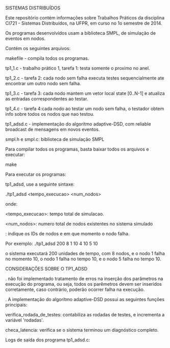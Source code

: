 SISTEMAS DISTRIBUÍDOS

Este repositório contém informações sobre Trabalhos Práticos da disciplina CI721 - Sistemas Distribuídos, na UFPR, em curso no 1o semestre de 2014.


Os programas desenvolvidos usam a biblioteca SMPL, de simulação de eventos em nodos.


Contém os seguintes arquivos:


makefile - compila todos os programas.

tp1_1.c - trabalho prático 1, tarefa 1: testa somente o proximo no anel.

tp1_2.c - tarefa 2: cada nodo sem falha executa testes sequencialmente ate encontrar um outro nodo sem falha.

tp1_3.c - tarefa 3: cada nodo mantem um vetor local state [0..N-1] e atualiza as entradas correspondentes ao testar.

tp1_4.c - tarefa 4:cada nodo ao testar um nodo sem falha, o testador obtem info sobre todos os nodos que nao testou.

tp1_adsd.c - implementação do algoritmo adaptive-DSD, com reliable broadcast de mensagens em novos eventos.

smpl.h e smpl.c: biblioteca de simulação SMPL


Para compilar todos os programas, basta baixar todos os arquivos e executar:

make


Para executar os programas:


tp1_adsd, use a seguinte sintaxe:

./tp1_adsd <tempo_execucao> <num_nodos> <lista de nodos falhos>

onde:

<tempo_execucao>: tempo total de simulacao. 

<num_nodos>: numero total de nodos existentes no sistema simulado

<lista de nodos falhos>: indique os IDs de nodos e em que momento o nodo falha.

Por exemplo: ./tp1_adsd 200 8 1 10 4 10 5 10 

o sistema executará 200 unidades de tempo, com 8 nodos, e o nodo 1 falha no momento 10, o nodo 1 falha no tempo 10, e o nodo 5 falha no tempo 10.



CONSIDERAÇÕES SOBRE O TP1_ADSD


. não foi implementado tratamento de erros na inserção dos parâmetros na execução do programa, ou seja, todos os parêmetros devem ser inseridos corretamente, caso contrário, poderão ocorrer falha na execução.


. A implementação do algoritmo adaptive-DSD possui as seguintes funções principais:


verifica_rodada_de_testes: contabiliza as rodadas de testes, e incrementa a variável 'rodadas'.


checa_latencia: verifica se o sistema terminou um diagnóstico completo.



Logs de saída dos programa tp1_adsd.c:


